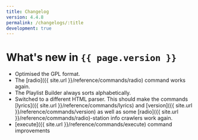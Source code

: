 ```yaml
---
title: Changelog
version: 4.4.8
permalink: /changelogs/:title
development: true
---
```


# What's new in `{{ page.version }}`
- Optimised the GPL format.
- The [radio]({{ site.url }}/reference/commands/radio) command works again.
- The Playlist Builder always sorts alphabetically.
- Switched to a different HTML parser. This should make the commands [lyrics]({{ site.url }}/reference/commands/lyrics) and [version]({{ site.url }}/reference/commands/version) as well as some [radio]({{ site.url }}/reference/commands/radio)-station info crawlers work again.
- [execute]({{ site.url }}/reference/commands/execute) command improvements
